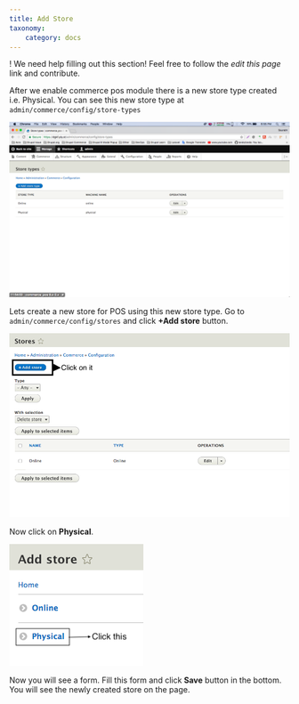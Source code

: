 ```yaml
---
title: Add Store
taxonomy:
    category: docs
---
```


! We need help filling out this section! Feel free to follow the *edit this page* link and contribute.

After we enable commerce pos module there is a new store type created i.e. Physical. You can see this new store type at `admin/commerce/config/store-types`

![Store types](images/store-types.png)

Lets create a new store for POS using this new store type. Go to `admin/commerce/config/stores` and click **+Add store** button.

![Add new store](images/new-store.png)

Now click on **Physical**.

![And Physical store type](images/add-physical-store-type.png)

Now you will see a form. Fill this form and click **Save** button in the bottom. You will see the newly created store on the page.